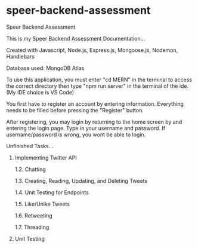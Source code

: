 # speer-backend-assessment
Speer Backend Assessment

This is my Speer Backend Assessment Documentation...

Created with Javascript, Node.js, Express.js, Mongoose.js, Nodemon, Handlebars

Database used: MongoDB Atlas

To use this application, you must enter "cd MERN" in the terminal to access the correct directory then type "npm run server" in the terminal of the ide. (My IDE choice is VS Code)

You first have to register an account by entering information. Everything needs to be filled before pressing the "Register" button.

After registering, you may login by returning to the home screen by and entering the login page. Type in your username and password. If username/password is wrong, you wont be able to login.

Unfinished Tasks...

1. Implementing Twitter API

    1.2. Chatting
  
    1.3. Creating, Reading, Updating, and Deleting Tweets
  
    1.4. Unit Testing for Endpoints
  
    1.5. Like/Unlke Tweets
  
    1.6. Retweeting

    1.7. Threading
  
2. Unit Testing

